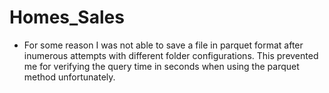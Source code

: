 # Homes_Sales

* For some reason I was not able to save a file in parquet format after inumerous attempts with different folder configurations. This prevented me for verifying the query time in seconds when using the parquet method unfortunately.